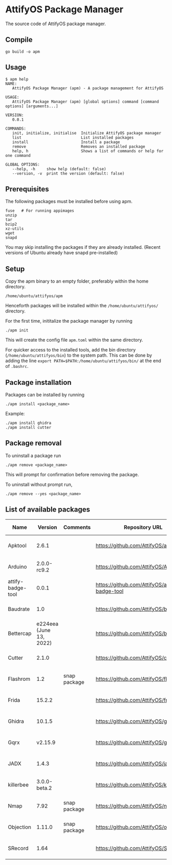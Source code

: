 # AttifyOS Package Manager

The source code of AttifyOS package manager.

## Compile

```
go build -o apm
```

## Usage

```
$ apm help
NAME:
   AttifyOS Package Manager (apm) - A package management for AttifyOS

USAGE:
   AttifyOS Package Manager (apm) [global options] command [command options] [arguments...]

VERSION:
   0.0.1

COMMANDS:
   init, initialize, initialise  Initialize AttifyOS package manager
   list                          List installed packages
   install                       Install a package
   remove                        Removes an installed package
   help, h                       Shows a list of commands or help for one command

GLOBAL OPTIONS:
   --help, -h     show help (default: false)
   --version, -v  print the version (default: false)
```

## Prerequisites

The following packages must be installed before using apm.

```
fuse   # For running appimages
unzip
tar
bzip2
xz-utils
wget
snapd
```

You may skip installing the packages if they are already installed.
(Recent versions of Ubuntu already have snapd pre-installed)

## Setup

Copy the apm binary to an empty folder, preferably within the home directory.

```
/home/ubuntu/attifyos/apm
```

Henceforth packages will be installed within the `/home/ubuntu/attifyos/` directory.

For the first time, inititalize the package manager by running

```
./apm init
```

This will create the config file `apm.toml` within the same directory.

For quicker access to the installed tools, add the bin directory (`/home/ubuntu/attifyos/bin`) to the system path. This can be done by adding the line `export PATH=$PATH:/home/ubuntu/attifyos/bin/` at the end of `.bashrc`.

## Package installation 

Packages can be installed by running
```
./apm install <package_name>
```

Example:
```
./apm install ghidra
./apm install cutter
```

## Package removal

To uninstall a package run
```
./apm remove <package_name>
```

This will prompt for confirmation before removing the package.

To uninstall without prompt run,
```
./apm remove --yes <package_name>
```

## List of available packages

| Name              | Version                 | Comments     | Repository URL                                | Build date   |
|-------------------|-------------------------|--------------|-----------------------------------------------|--------------|
| Apktool           | 2.6.1                   |              | https://github.com/AttifyOS/apktool           | Aug 8, 2022  |
| Arduino           | 2.0.0-rc9.2             |              | https://github.com/AttifyOS/ArduinoIDE        | Aug 12, 2022 |
| attify-badge-tool | 0.0.1                   |              | https://github.com/AttifyOS/attify-badge-tool | Aug 16, 2022 |
| Baudrate          | 1.0                     |              | https://github.com/AttifyOS/baudrate          | Aug 17, 2022 |
| Bettercap         | e224eea (June 13, 2022) |              | https://github.com/AttifyOS/bettercap         | Aug 8, 2022  |
| Cutter            | 2.1.0                   |              | https://github.com/AttifyOS/cutter            | Aug 5, 2022  |
| Flashrom          | 1.2                     | snap package | https://github.com/AttifyOS/flashrom          | Aug 12, 2022 |
| Frida             | 15.2.2                  |              | https://github.com/AttifyOS/frida             | Aug 8, 2022  |
| Ghidra            | 10.1.5                  |              | https://github.com/AttifyOS/ghidra            | Aug 5, 2022  |
| Gqrx              | v2.15.9                 |              | https://github.com/AttifyOS/gqrx              | Aug 16, 2022 |
| JADX              | 1.4.3                   |              | https://github.com/AttifyOS/jadx              | Aug 5, 2022  |
| killerbee         | 3.0.0-beta.2            |              | https://github.com/AttifyOS/killerbee         | Aug 13, 2022 |
| Nmap              | 7.92                    | snap package | https://github.com/AttifyOS/nmap              | Aug 11, 2022 |
| Objection         | 1.11.0                  | snap package | https://github.com/AttifyOS/objection         | Aug 10, 2022 |
| SRecord           | 1.64                    |              | https://github.com/AttifyOS/SRecord           | Aug 13, 2022 |